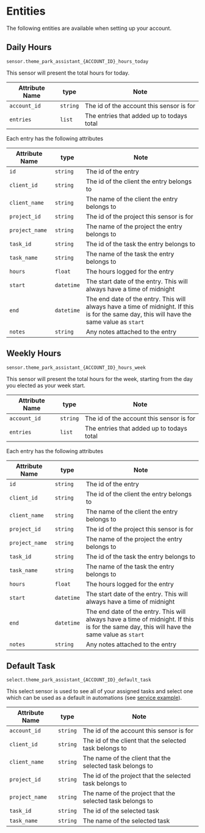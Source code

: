 # Entities

The following entities are available when setting up your account.

## Daily Hours

`sensor.theme_park_assistant_{ACCOUNT_ID}_hours_today`

This sensor will present the total hours for today.

| Attribute Name | type | Note |
|----------------|------|------|
| `account_id` | `string` | The id of the account this sensor is for |
| `entries` | `list` | The entries that added up to todays total |

Each entry has the following attributes

| Attribute Name | type | Note |
|----------------|------|------|
| `id` | `string` | The id of the entry |
| `client_id` | `string` | The id of the client the entry belongs to |
| `client_name` | `string` | The name of the client the entry belongs to |
| `project_id` | `string` | The id of the project this sensor is for |
| `project_name` | `string` | The name of the project the entry belongs to |
| `task_id` | `string` | The id of the task the entry belongs to|
| `task_name` | `string` | The name of the task the entry belongs to |
| `hours` | `float` | The hours logged for the entry |
| `start` | `datetime` | The start date of the entry. This will always have a time of midnight |
| `end` | `datetime` | The end date of the entry. This will always have a time of midnight. If this is for the same day, this will have the same value as `start` |
| `notes` | `string` | Any notes attached to the entry |

## Weekly Hours

`sensor.theme_park_assistant_{ACCOUNT_ID}_hours_week`

This sensor will present the total hours for the week, starting from the day you elected as your week start.

| Attribute Name | type | Note |
|----------------|------|------|
| `account_id` | `string` | The id of the account this sensor is for |
| `entries` | `list` | The entries that added up to todays total |

Each entry has the following attributes

| Attribute Name | type | Note |
|----------------|------|------|
| `id` | `string` | The id of the entry |
| `client_id` | `string` | The id of the client the entry belongs to |
| `client_name` | `string` | The name of the client the entry belongs to |
| `project_id` | `string` | The id of the project this sensor is for |
| `project_name` | `string` | The name of the project the entry belongs to |
| `task_id` | `string` | The id of the task the entry belongs to|
| `task_name` | `string` | The name of the task the entry belongs to |
| `hours` | `float` | The hours logged for the entry |
| `start` | `datetime` | The start date of the entry. This will always have a time of midnight |
| `end` | `datetime` | The end date of the entry. This will always have a time of midnight. If this is for the same day, this will have the same value as `start` |
| `notes` | `string` | Any notes attached to the entry |

## Default Task

`select.theme_park_assistant_{ACCOUNT_ID}_default_task`

This select sensor is used to see all of your assigned tasks and select one which can be used as a default in automations (see [service example](./services.md#service-theme_park_assistantadd_time_with_hours)).

| Attribute Name | type | Note |
|----------------|------|------|
| `account_id` | `string` | The id of the account this sensor is for |
| `client_id` | `string` | The id of the client that the selected task belongs to |
| `client_name` | `string` | The name of the client that the selected task belongs to |
| `project_id` | `string` | The id of the project that the selected task belongs to |
| `project_name` | `string` | The name of the project that the selected task belongs to |
| `task_id` | `string` | The id of the selected task |
| `task_name` | `string` | The name of the selected task |
